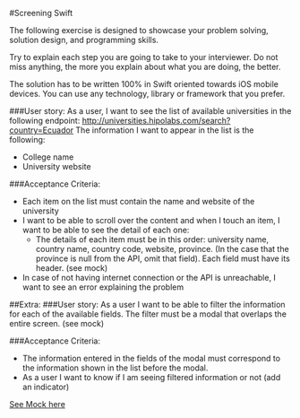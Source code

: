 
#Screening Swift

The following exercise is designed to showcase your problem solving, solution design, and programming skills.

Try to explain each step you are going to take to your interviewer. Do not miss anything, the more you explain about what you are doing, the better.

The solution has to be written 100% in Swift oriented towards iOS mobile devices.
You can use any technology, library or framework that you prefer.

###User story:
As a user, I want to see the list of available universities in the following endpoint: http://universities.hipolabs.com/search?country=Ecuador
The information I want to appear in the list is the following:
  - College name
  - University website

###Acceptance Criteria:
  - Each item on the list must contain the name and website of the university
  - I want to be able to scroll over the content and when I touch an item, I want to be able to see the detail of each one:
      + The details of each item must be in this order: university name, country name, country code, website, province. (In the case that the province is null from the API, omit that field). Each field must have its header. (see mock)
  - In case of not having internet connection or the API is unreachable, I want to see an error explaining the problem

##Extra:
###User story:
As a user I want to be able to filter the information for each of the available fields.
The filter must be a modal that overlaps the entire screen. (see mock)

###Acceptance Criteria:
- The information entered in the fields of the modal must correspond to the information shown in the list before the modal.
- As a user I want to know if I am seeing filtered information or not (add an indicator)

[See Mock here](https://marvelapp.com/prototype/69ejfhe/screen/82628786) 
